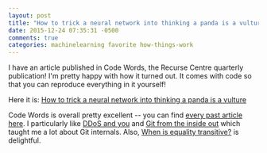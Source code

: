 ```yaml
---
layout: post
title: "How to trick a neural network into thinking a panda is a vulture"
date: 2015-12-24 07:35:31 -0500
comments: true
categories: machinelearning favorite how-things-work
---
```


I have an article published in Code Words, the Recurse Centre quarterly publication! I'm pretty happy with how it turned out. It comes with code so that you can reproduce everything in it yourself!

Here it is: [How to trick a neural network into thinking a panda is a vulture](https://codewords.recurse.com/issues/five/why-do-neural-networks-think-a-panda-is-a-vulture)

Code Words is overall pretty excellent -- you can find [every past article here](https://codewords.recurse.com/issues). I particularly like [DDoS and you](https://codewords.recurse.com/issues/three/ddos-and-you) and [Git from the inside out](https://codewords.recurse.com/issues/two/git-from-the-inside-out) which taught me a lot about Git internals. Also, [When is equality transitive?](https://codewords.recurse.com/issues/one/when-is-equality-transitive-and-other-floating-point-curiosities) is delightful.